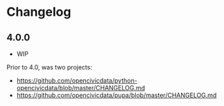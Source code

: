 # Changelog

## 4.0.0

* WIP

Prior to 4.0, was two projects:
  * https://github.com/opencivicdata/python-opencivicdata/blob/master/CHANGELOG.md
  * https://github.com/opencivicdata/pupa/blob/master/CHANGELOG.md
